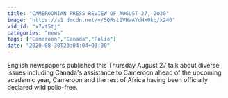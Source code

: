 ```yaml
---
title: "CAMEROONIAN PRESS REVIEW OF AUGUST 27, 2020"
image: "https://s1.dmcdn.net/v/SQRst1VHwAYdHx0kq/x240"
vid_id: "x7vt5tj"
categories: "news"
tags: ["Cameroon","Canada","Polio"]
date: "2020-08-30T23:04:04+03:00"
---
```

English newspapers published this Thursday August 27 talk about diverse issues including Canada's assistance to Cameroon ahead of the upcoming academic year, Cameroon and the rest of Africa having been officially declared wild polio-free.
